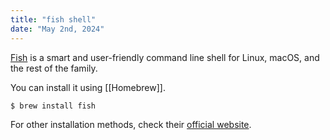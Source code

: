 ```yaml
---
title: "fish shell"
date: "May 2nd, 2024"
---
```


[Fish](https://fishshell.com/) is a smart and user-friendly command line shell for Linux, macOS, and the rest of the family.

You can install it using [[Homebrew]].
```sh
$ brew install fish
```

For other installation methods, check their [official website](https://fishshell.com/).
